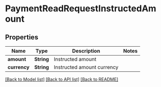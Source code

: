 # PaymentReadRequestInstructedAmount

## Properties

Name | Type | Description | Notes
------------ | ------------- | ------------- | -------------
**amount** | **String** | Instructed amount | 
**currency** | **String** | Instructed amount currency | 

[[Back to Model list]](../README.md#documentation-for-models) [[Back to API list]](../README.md#documentation-for-api-endpoints) [[Back to README]](../README.md)


